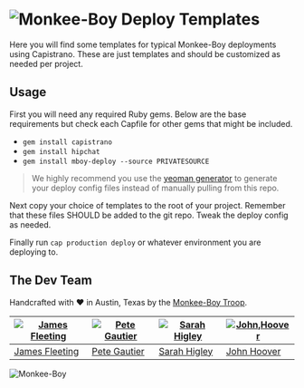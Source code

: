 ![Monkee-Boy](https://dujrsrsgsd3nh.cloudfront.net/img/emoticons/113009/mboy-1403710932.jpg) Deploy Templates
==============

Here you will find some templates for typical Monkee-Boy deployments using Capistrano. These are just templates and should be customized as needed per project.

## Usage

First you will need any required Ruby gems. Below are the base requirements but check each Capfile for other gems that might be included.

* `gem install capistrano`
* `gem install hipchat`
* `gem install mboy-deploy --source PRIVATESOURCE`

> We highly recommend you use the [yeoman generator](https://www.npmjs.com/package/generator-mboy-deploy) to generate your deploy config files instead of manually pulling from this repo.

Next copy your choice of templates to the root of your project. Remember that these files SHOULD be added to the git repo. Tweak the deploy config as needed.

Finally run `cap production deploy` or whatever environment you are deploying to.


## The Dev Team

Handcrafted with ♥ in Austin, Texas by the [Monkee-Boy Troop](http://www.monkee-boy.com/about/the-troop.php).

| [![James Fleeting](https://avatars0.githubusercontent.com/u/23062?s=144)](https://github.com/fleeting) | [![Pete Gautier](https://avatars3.githubusercontent.com/u/5394199?s=144)](https://github.com/pgautier404) | [![Sarah Higley](https://avatars3.githubusercontent.com/u/3819570?s=144)](https://github.com/smhigley) | [![John,Hoover](https://avatars2.githubusercontent.com/u/48278?s=144)](https://github.com/defvayne23) |
|---|---|---|---|
| [James Fleeting](http://github.com/fleeting) | [Pete Gautier](https://github.com/pgautier404) | [Sarah Higley](https://github.com/smhigley) | [John Hoover](https://github.com/defvayne23) |

![Monkee-Boy](http://www.monkee-boy.com/img/logo-withtag-vertical-dark.jpg)
